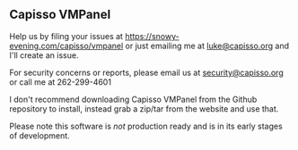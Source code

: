 ## Capisso VMPanel 

Help us by filing your issues at https://snowy-evening.com/capisso/vmpanel or just emailing me at luke@capisso.org and I'll create an issue.

For security concerns or reports, please email us at security@capisso.org or call me at 262-299-4601

I don't recommend downloading Capisso VMPanel from the Github repository to install, instead grab a zip/tar from the website and use that.

Please note this software is _not_ production ready and is in its early stages of development.
